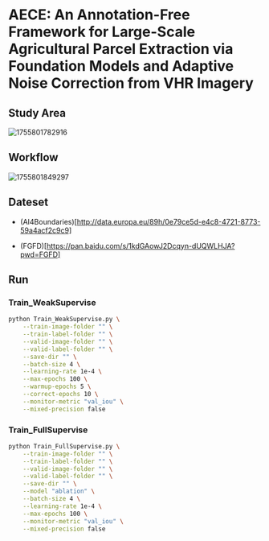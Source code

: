# AECE: An Annotation-Free Framework for Large-Scale Agricultural Parcel Extraction via Foundation Models and Adaptive Noise Correction from VHR Imagery

## Study Area

![1755801782916](image/README/1755801782916.jpg)

## Workflow

![1755801849297](image/README/1755801849297.jpg)

## Dateset

- (AI4Boundaries)[http://data.europa.eu/89h/0e79ce5d-e4c8-4721-8773-59a4acf2c9c9]

- (FGFD)[https://pan.baidu.com/s/1kdGAowJ2Dcqyn-dUQWLHJA?pwd=FGFD]

## Run

### Train_WeakSupervise

```bash
python Train_WeakSupervise.py \
    --train-image-folder "" \
    --train-label-folder "" \
    --valid-image-folder "" \
    --valid-label-folder "" \
    --save-dir "" \
    --batch-size 4 \
    --learning-rate 1e-4 \
    --max-epochs 100 \
    --warmup-epochs 5 \
    --correct-epochs 10 \
    --monitor-metric "val_iou" \
    --mixed-precision false
```

### Train_FullSupervise

```bash
python Train_FullSupervise.py \
    --train-image-folder "" \
    --train-label-folder "" \
    --valid-image-folder "" \
    --valid-label-folder "" \
    --save-dir "" \
    --model "ablation" \
    --batch-size 4 \
    --learning-rate 1e-4 \
    --max-epochs 100 \
    --monitor-metric "val_iou" \
    --mixed-precision false
```
